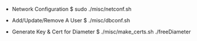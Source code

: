 
* Network Configuration
$ sudo ./misc/netconf.sh

* Add/Update/Remove A User
$ ./misc/dbconf.sh

* Generate Key & Cert for Diameter
$ ./misc/make_certs.sh ./freeDiameter
